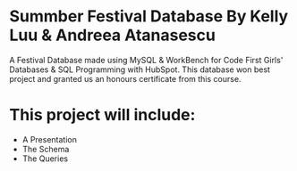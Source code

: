 # Summber Festival Database By Kelly Luu & Andreea Atanasescu
A Festival Database made using MySQL & WorkBench for Code First Girls' Databases & SQL Programming with HubSpot. This database won best project and granted us an honours certificate from this course.
# This project will include:
- A Presentation
- The Schema
- The Queries
